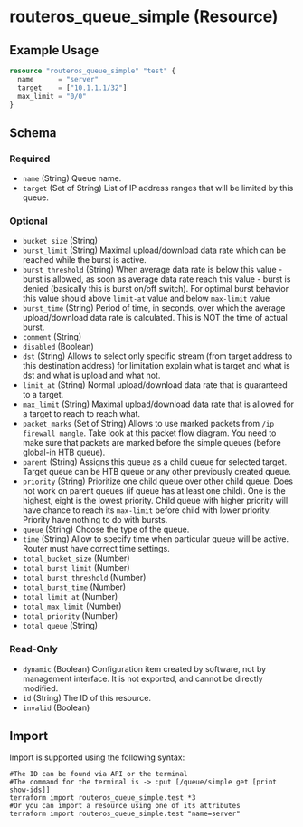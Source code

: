 # routeros_queue_simple (Resource)


## Example Usage
```terraform
resource "routeros_queue_simple" "test" {
  name      = "server"
  target    = ["10.1.1.1/32"]
  max_limit = "0/0"
}
```

<!-- schema generated by tfplugindocs -->
## Schema

### Required

- `name` (String) Queue name.
- `target` (Set of String) List of IP address ranges that will be limited by this queue.

### Optional

- `bucket_size` (String)
- `burst_limit` (String) Maximal upload/download data rate which can be reached while the burst is active.
- `burst_threshold` (String) When average data rate is below this value - burst is allowed, as soon as average data rate reach this value - burst is denied (basically this is burst on/off switch). For optimal burst behavior this value should above `limit-at` value and below `max-limit` value
- `burst_time` (String) Period of time, in seconds, over which the average upload/download data rate is calculated. This is NOT the time of actual burst.
- `comment` (String)
- `disabled` (Boolean)
- `dst` (String) Allows to select only specific stream (from target address to this destination address) for limitation explain what is target and what is dst and what is upload and what not.
- `limit_at` (String) Normal upload/download data rate that is guaranteed to a target.
- `max_limit` (String) Maximal upload/download data rate that is allowed for a target to reach to reach what.
- `packet_marks` (Set of String) Allows to use marked packets from `/ip firewall mangle`. Take look at this packet flow diagram. You need to make sure that packets are marked before the simple queues (before global-in HTB queue).
- `parent` (String) Assigns this queue as a child queue for selected target. Target queue can be HTB queue or any other previously created queue.
- `priority` (String) Prioritize one child queue over other child queue. Does not work on parent queues (if queue has at least one child). One is the highest, eight is the lowest priority. Child queue with higher priority will have chance to reach its `max-limit` before child with lower priority. Priority have nothing to do with bursts.
- `queue` (String) Choose the type of the queue.
- `time` (String) Allow to specify time when particular queue will be active. Router must have correct time settings.
- `total_bucket_size` (Number)
- `total_burst_limit` (Number)
- `total_burst_threshold` (Number)
- `total_burst_time` (Number)
- `total_limit_at` (Number)
- `total_max_limit` (Number)
- `total_priority` (Number)
- `total_queue` (String)

### Read-Only

- `dynamic` (Boolean) Configuration item created by software, not by management interface. It is not exported, and cannot be directly modified.
- `id` (String) The ID of this resource.
- `invalid` (Boolean)

## Import
Import is supported using the following syntax:
```shell
#The ID can be found via API or the terminal
#The command for the terminal is -> :put [/queue/simple get [print show-ids]]
terraform import routeros_queue_simple.test *3
#Or you can import a resource using one of its attributes
terraform import routeros_queue_simple.test "name=server"
```
